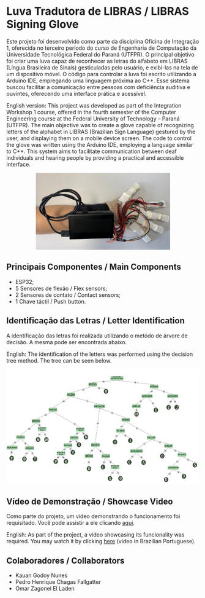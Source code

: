 # Luva Tradutora de LIBRAS / LIBRAS Signing Glove
Este projeto foi desenvolvido como parte da disciplina Oficina de Integração 1, oferecida no terceiro período do curso de Engenharia de Computação da Universidade Tecnológica Federal do Paraná (UTFPR). O principal objetivo foi criar uma luva capaz de reconhecer as letras do alfabeto em LIBRAS (Língua Brasileira de Sinais) gesticuladas pelo usuário, e exibi-las na tela de um dispositivo móvel. O código para controlar a luva foi escrito utilizando a Arduino IDE, empregando uma linguagem próxima ao C++. Esse sistema buscou facilitar a comunicação entre pessoas com deficiência auditiva e ouvintes, oferecendo uma interface prática e acessível.

English version: This project was developed as part of the Integration Workshop 1 course, offered in the fourth semester of the Computer Engineering course at the Federal University of Technology – Paraná (UTFPR). The main objective was to create a glove capable of recognizing letters of the alphabet in LIBRAS (Brazilian Sign Language) gestured by the user, and displaying them on a mobile device screen. The code to control the glove was written using the Arduino IDE, employing a language similar to C++. This system aims to facilitate communication between deaf individuals and hearing people by providing a practical and accessible interface.

<p align="center">
  <img src="https://github.com/kauangod/LIBRAS-signing-glove/blob/main/Images/glove.png" width="351" height="200" />
</p>

## Principais Componentes / Main Components
- ESP32;
- 5 Sensores de flexão / Flex sensors;
- 2 Sensores de contato / Contact sensors;
- 1 Chave táctil / Push button.

## Identificação das Letras / Letter Identification
A identificação das letras foi realizada utilizando o metódo de árvore de decisão. A mesma pode ser encontrada abaixo.

English: The identification of the letters was performed using the decision tree method. The tree can be seen below.

<p align="center">
  <img src="https://github.com/kauangod/LIBRAS-signing-glove/blob/main/Images/tree.png" width="546" height="300" />
</p>

## Vídeo de Demonstração / Showcase Video
Como parte do projeto, um vídeo demonstrando o funcionamento foi requisitado. Você pode assistir a ele clicando [aqui](https://youtu.be/lgx5FzQMqeU).

English: As part of the project, a video showcasing its funcionality was required. You may watch it by clicking [here](https://youtu.be/lgx5FzQMqeU) (video in Brazilian Portuguese).


## Colaboradores / Collaborators
- Kauan Godoy Nunes
- Pedro Henrique Chagas Fallgatter
- Omar Zagonel El Laden
